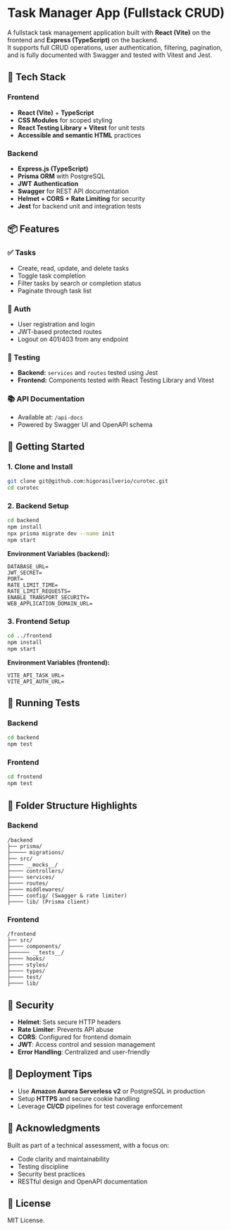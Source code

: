 # Task Manager App (Fullstack CRUD)

A fullstack task management application built with **React (Vite)** on the frontend and **Express (TypeScript)** on the backend.  
It supports full CRUD operations, user authentication, filtering, pagination, and is fully documented with Swagger and tested with Vitest and Jest.

## 🔧 Tech Stack

### Frontend
- **React (Vite)** + **TypeScript**
- **CSS Modules** for scoped styling
- **React Testing Library + Vitest** for unit tests
- **Accessible and semantic HTML** practices

### Backend
- **Express.js (TypeScript)**
- **Prisma ORM** with PostgreSQL
- **JWT Authentication**
- **Swagger** for REST API documentation
- **Helmet + CORS + Rate Limiting** for security
- **Jest** for backend unit and integration tests

## 📦 Features

### ✅ Tasks
- Create, read, update, and delete tasks
- Toggle task completion
- Filter tasks by search or completion status
- Paginate through task list

### 🔐 Auth
- User registration and login
- JWT-based protected routes
- Logout on 401/403 from any endpoint

### 🧪 Testing
- **Backend:** `services` and `routes` tested using Jest
- **Frontend:** Components tested with React Testing Library and Vitest

### 📚 API Documentation
- Available at: `/api-docs`
- Powered by Swagger UI and OpenAPI schema

## 🏁 Getting Started

### 1. Clone and Install
```bash
git clone git@github.com:higorasilverio/curotec.git
cd curotec
```

### 2. Backend Setup
```bash
cd backend
npm install
npx prisma migrate dev --name init
npm start
```

**Environment Variables (backend):**
```
DATABASE_URL=
JWT_SECRET=
PORT=
RATE_LIMIT_TIME=
RATE_LIMIT_REQUESTS=
ENABLE_TRANSPORT_SECURITY=
WEB_APPLICATION_DOMAIN_URL=
```

### 3. Frontend Setup
```bash
cd ../frontend
npm install
npm start
```

**Environment Variables (frontend):**
```
VITE_API_TASK_URL=
VITE_API_AUTH_URL=
```

## 🧪 Running Tests

### Backend
```bash
cd backend
npm test
```

### Frontend
```bash
cd frontend
npm test
```

## 🧰 Folder Structure Highlights

### Backend
```
/backend
├── prisma/
├───── migrations/
├── src/
├──── __mocks__/
├──── controllers/
├──── services/
├──── routes/
├──── middlewares/
├──── config/ (Swagger & rate limiter)
├──── lib/ (Prisma client)
```

### Frontend
```
/frontend
├── src/
├──── components/
├────── __tests__/
├──── hooks/
├──── styles/
├──── types/
├──── test/
├──── lib/
```

## 🔐 Security

- **Helmet**: Sets secure HTTP headers
- **Rate Limiter**: Prevents API abuse
- **CORS**: Configured for frontend domain
- **JWT**: Access control and session management
- **Error Handling**: Centralized and user-friendly

## 🚀 Deployment Tips

- Use **Amazon Aurora Serverless v2** or PostgreSQL in production
- Setup **HTTPS** and secure cookie handling
- Leverage **CI/CD** pipelines for test coverage enforcement

## 🙌 Acknowledgments

Built as part of a technical assessment, with a focus on:
- Code clarity and maintainability
- Testing discipline
- Security best practices
- RESTful design and OpenAPI documentation

## 📄 License

MIT License.
